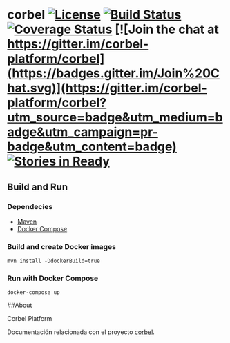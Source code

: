 # corbel [![License](http://img.shields.io/badge/license-Apache2-blue.svg?style=flat)](http://www.apache.org/licenses/LICENSE-2.0.txt) [![Build Status](https://travis-ci.org/corbel-platform/corbel.svg?branch=master)](https://travis-ci.org/corbel-platform/corbel) [![Coverage Status](https://coveralls.io/repos/corbel-platform/corbel/badge.svg?branch=master)](https://coveralls.io/r/corbel-platform/corbel?branch=master) [![Join the chat at https://gitter.im/corbel-platform/corbel](https://badges.gitter.im/Join%20Chat.svg)](https://gitter.im/corbel-platform/corbel?utm_source=badge&utm_medium=badge&utm_campaign=pr-badge&utm_content=badge) [![Stories in Ready](https://badge.waffle.io/corbel-platform/corbel.svg?label=ready&title=Ready)](http://waffle.io/corbel-platform/corbel)

## Build and Run

### Dependecies

* [Maven](http://maven.apache.org)
* [Docker Compose](https://docs.docker.com/compose/)

### Build and create Docker images

```
mvn install -DdockerBuild=true
```

### Run with Docker Compose

```
docker-compose up
```



##About

Corbel Platform

Documentación relacionada con el proyecto [corbel](http://corbel.io).
